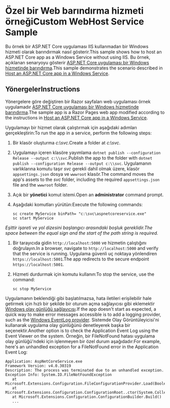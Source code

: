 # <a name="custom-webhost-service-sample"></a><span data-ttu-id="57406-101">Özel bir Web barındırma hizmeti örneği</span><span class="sxs-lookup"><span data-stu-id="57406-101">Custom WebHost Service Sample</span></span>

<span data-ttu-id="57406-102">Bu örnek bir ASP.NET Core uygulaması IIS kullanmadan bir Windows hizmeti olarak barındırmak nasıl gösterir.</span><span class="sxs-lookup"><span data-stu-id="57406-102">This sample shows how to host an ASP.NET Core app as a Windows Service without using IIS.</span></span> <span data-ttu-id="57406-103">Bu örnek, açıklanan senaryoyu gösterir [ASP.NET Core uygulaması bir Windows hizmetinde barındırma](https://docs.microsoft.com/aspnet/core/host-and-deploy/windows-service).</span><span class="sxs-lookup"><span data-stu-id="57406-103">This sample demonstrates the scenario described in [Host an ASP.NET Core app in a Windows Service](https://docs.microsoft.com/aspnet/core/host-and-deploy/windows-service).</span></span>

## <a name="instructions"></a><span data-ttu-id="57406-104">Yönergeler</span><span class="sxs-lookup"><span data-stu-id="57406-104">Instructions</span></span>

<span data-ttu-id="57406-105">Yönergelere göre değiştiren bir Razor sayfaları web uygulaması örnek uygulamadır [ASP.NET Core uygulaması bir Windows hizmetinde barındırma](https://docs.microsoft.com/aspnet/core/host-and-deploy/windows-service).</span><span class="sxs-lookup"><span data-stu-id="57406-105">The sample app is a Razor Pages web app modified according to the instructions in [Host an ASP.NET Core app in a Windows Service](https://docs.microsoft.com/aspnet/core/host-and-deploy/windows-service).</span></span>

<span data-ttu-id="57406-106">Uygulamayı bir hizmet olarak çalıştırmak için aşağıdaki adımları gerçekleştirin:</span><span class="sxs-lookup"><span data-stu-id="57406-106">To run the app in a service, perform the following steps:</span></span>

1. <span data-ttu-id="57406-107">Bir klasör oluşturma *c:\svc*.</span><span class="sxs-lookup"><span data-stu-id="57406-107">Create a folder at *c:\svc*.</span></span>

1. <span data-ttu-id="57406-108">Uygulamayı içeren klasöre yayımlama `dotnet publish --configuration Release --output c:\\svc`.</span><span class="sxs-lookup"><span data-stu-id="57406-108">Publish the app to the folder with `dotnet publish --configuration Release --output c:\\svc`.</span></span> <span data-ttu-id="57406-109">Uygulamanın varlıklarına komutu taşır *svc* gerekli dahil olmak üzere, klasör `appsettings.json` dosya ve `wwwroot` klasör.</span><span class="sxs-lookup"><span data-stu-id="57406-109">The command moves the app's assets to the *svc* folder, including the required `appsettings.json` file and the `wwwroot` folder.</span></span>

1. <span data-ttu-id="57406-110">Açık bir **yönetici** komut istemi.</span><span class="sxs-lookup"><span data-stu-id="57406-110">Open an **administrator** command prompt.</span></span>

1. <span data-ttu-id="57406-111">Aşağıdaki komutları yürütün:</span><span class="sxs-lookup"><span data-stu-id="57406-111">Execute the following commands:</span></span>

   ```console
   sc create MyService binPath= "c:\svc\aspnetcoreservice.exe"
   sc start MyService
   ```

  <span data-ttu-id="57406-112">*Eşittir işareti ve yol dizesini başlangıcı arasındaki boşluk gereklidir.*</span><span class="sxs-lookup"><span data-stu-id="57406-112">*The space between the equal sign and the start of the path string is required.*</span></span>

1. <span data-ttu-id="57406-113">Bir tarayıcıda gidin `http://localhost:5000` ve hizmetin çalıştığını doğrulayın.</span><span class="sxs-lookup"><span data-stu-id="57406-113">In a browser, navigate to `http://localhost:5000` and verify that the service is running.</span></span> <span data-ttu-id="57406-114">Uygulama güvenli uç noktaya yönlendiren `https://localhost:5001`.</span><span class="sxs-lookup"><span data-stu-id="57406-114">The app redirects to the secure endpoint `https://localhost:5001`.</span></span>

1. <span data-ttu-id="57406-115">Hizmeti durdurmak için komutu kullanın:</span><span class="sxs-lookup"><span data-stu-id="57406-115">To stop the service, use the command:</span></span>

   ```console
   sc stop MyService
   ```

<span data-ttu-id="57406-116">Uygulamanın beklendiği gibi başlatılmazsa, hata iletileri erişilebilir hale getirmek için hızlı bir şekilde bir oturum açma sağlayıcısı gibi eklemektir [Windows olay günlüğü sağlayıcısı](https://docs.microsoft.com/aspnet/core/fundamentals/logging/index#eventlog).</span><span class="sxs-lookup"><span data-stu-id="57406-116">If the app doesn't start as expected, a quick way to make error messages accessible is to add a logging provider, such as the [Windows EventLog provider](https://docs.microsoft.com/aspnet/core/fundamentals/logging/index#eventlog).</span></span> <span data-ttu-id="57406-117">Sistemde Olay Görüntüleyicisi'ni kullanarak uygulama olay günlüğünü denetleyerek başka bir seçenektir.</span><span class="sxs-lookup"><span data-stu-id="57406-117">Another option is to check the Application Event Log using the Event Viewer on the system.</span></span> <span data-ttu-id="57406-118">Örneğin, bir FileNotFound hatası uygulama olay günlüğü'ndeki için işlenmeyen bir özel durum aşağıdadır:</span><span class="sxs-lookup"><span data-stu-id="57406-118">For example, here's an unhandled exception for a FileNotFound error in the Application Event Log:</span></span>

```console
Application: AspNetCoreService.exe
Framework Version: v4.0.30319
Description: The process was terminated due to an unhandled exception.
Exception Info: System.IO.FileNotFoundException
   at Microsoft.Extensions.Configuration.FileConfigurationProvider.Load(Boolean)
   at Microsoft.Extensions.Configuration.ConfigurationRoot..ctor(System.Collections.Generic.IList`1<Microsoft.Extensions.Configuration.IConfigurationProvider>)
   at Microsoft.Extensions.Configuration.ConfigurationBuilder.Build()
   ...
```

